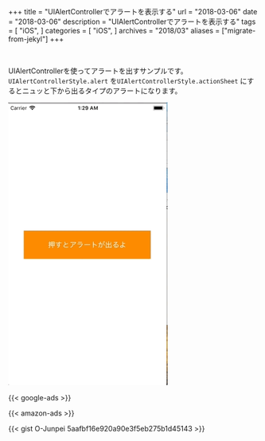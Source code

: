 +++
title = "UIAlertControllerでアラートを表示する"
url = "2018-03-06"
date = "2018-03-06"
description = "UIAlertControllerでアラートを表示する"
tags = [
    "iOS",
]
categories = [
    "iOS",
]
archives = "2018/03"
aliases = ["migrate-from-jekyl"]
+++

<br>

UIAlertControllerを使ってアラートを出すサンプルです。  
`UIAlertControllerStyle.alert` を`UIAlertControllerStyle.actionSheet` にするとニュッと下から出るタイプのアラートになります。  

![alt](1.gif)

<!-- Google Ads -->
{{< google-ads >}}

<!-- Amazon Ads -->
{{< amazon-ads >}}

{{< gist O-Junpei 5aafbf16e920a90e3f5eb275b1d45143 >}}
